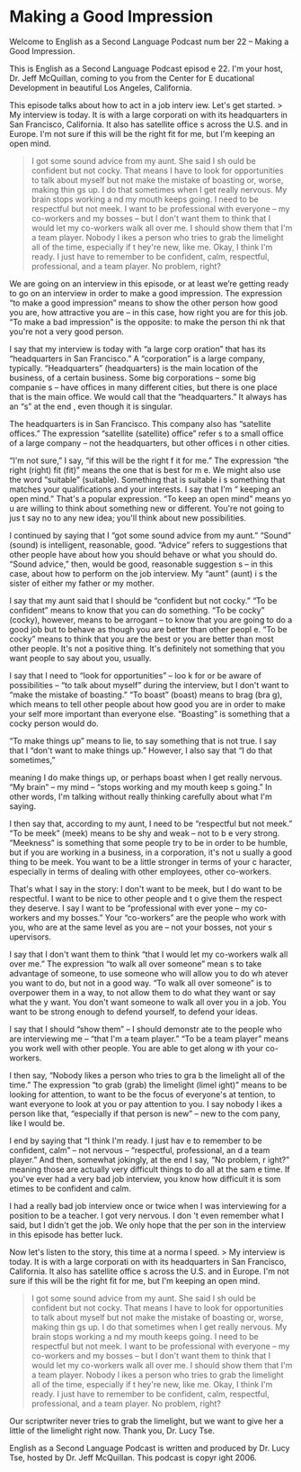 # Making a Good Impression

Welcome to English as a Second Language Podcast num ber 22 – Making a Good Impression.

This is English as a Second Language Podcast episod e 22. I'm your host, Dr. Jeff McQuillan, coming to you from the Center for E ducational Development in beautiful Los Angeles, California.

This episode talks about how to act in a job interv iew. Let's get started. > My interview is today. It is with a large corporati on with its headquarters in San Francisco, California. It also has satellite office s across the U.S. and in Europe. I'm not sure if this will be the right fit for me, but I'm keeping an open mind.
> I got some sound advice from my aunt. She said I sh ould be confident but not cocky. That means I have to look for opportunities to talk about myself but not make the mistake of boasting or, worse, making thin gs up. I do that sometimes when I get really nervous. My brain stops working a nd my mouth keeps going.
> I need to be respectful but not meek. I want to be professional with everyone – my co-workers and my bosses – but I don't want them  to think that I would let my co-workers walk all over me.
> I should show them that I'm a team player. Nobody l ikes a person who tries to grab the limelight all of the time, especially if t hey're new, like me.
> Okay, I think I'm ready. I just have to remember to  be confident, calm, respectful, professional, and a team player. No problem, right?

We are going on an interview in this episode, or at  least we’re getting ready to go on an interview in order to make a good impression.  The expression “to make a good impression” means to show the other person how  good you are, how attractive you are – in this case, how right you are for this job. “To make a bad impression” is the opposite: to make the person thi nk that you're not a very good person.

I say that my interview is today with “a large corp oration” that has its “headquarters in San Francisco.” A “corporation” is  a large company, typically. “Headquarters” (headquarters) is the main location of the business, of a certain business. Some big corporations – some big companie s – have offices in many different cities, but there is one place that is the main office. We would call that the “headquarters.” It always has an “s” at the end , even though it is singular.

The headquarters is in San Francisco. This company also has “satellite offices.” The expression “satellite (satellite) office” refer s to a small office of a large company – not the headquarters, but other offices i n other cities.

“I'm not sure,” I say, “if this will be the right f it for me.” The expression “the right (right) fit (fit)” means the one that is best for m e. We might also use the word “suitable” (suitable). Something that is suitable i s something that matches your qualifications and your interests. I say that I'm “ keeping an open mind.” That's a popular expression. “To keep an open mind” means yo u are willing to think about something new or different. You're not going to jus t say no to any new idea; you'll think about new possibilities.

I continued by saying that I “got some sound advice  from my aunt.” “Sound” (sound) is intelligent, reasonable, good. “Advice” refers to suggestions that other people have about how you should behave or what you  should do. “Sound advice,” then, would be good, reasonable suggestion s – in this case, about how to perform on the job interview. My “aunt” (aunt) i s the sister of either my father or my mother.

I say that my aunt said that I should be “confident  but not cocky.” “To be confident” means to know that you can do something.  “To be cocky” (cocky), however, means to be arrogant – to know that you are going to do a good job but to behave as though you are better than other peopl e. “To be cocky” means to think that you are the best or you are better than most other people. It's not a positive thing. It's definitely not something that you want people to say about you, usually.

I say that I need to “look for opportunities” – loo k for or be aware of possibilities – “to talk about myself” during the interview, but I don't want to “make the mistake of boasting.” “To boast” (boast) means to brag (bra g), which means to tell other people about how good you are in order to make your self more important than everyone else. “Boasting” is something that a cocky  person would do.

“To make things up” means to lie, to say something that is not true. I say that I “don't want to make things up.” However, I also say  that “I do that sometimes,”

meaning I do make things up, or perhaps boast when I get really nervous. “My brain” – my mind – “stops working and my mouth keep s going.” In other words, I'm talking without really thinking carefully about  what I'm saying.

I then say that, according to my aunt, I need to be  “respectful but not meek.” “To be meek” (meek) means to be shy and weak – not to b e very strong. “Meekness” is something that some people try to be in order to  be humble, but if you are working in a business, in a corporation, it's not u sually a good thing to be meek. You want to be a little stronger in terms of your c haracter, especially in terms of dealing with other employees, other co-workers.

That's what I say in the story: I don't want to be meek, but I do want to be respectful. I want to be nice to other people and t o give them the respect they deserve. I say I want to be “professional with ever yone – my co-workers and my bosses.” Your “co-workers” are the people who work with you, who are at the same level as you are – not your bosses, not your s upervisors.

I say that I don't want them to think “that I would  let my co-workers walk all over me.” The expression “to walk all over someone” mean s to take advantage of someone, to use someone who will allow you to do wh atever you want to do, but not in a good way. “To walk all over someone” is to  overpower them in a way, to not allow them to do what they want or say what the y want. You don't want someone to walk all over you in a job. You want to be strong enough to defend yourself, to defend your ideas.

I say that I should “show them” – I should demonstr ate to the people who are interviewing me – “that I'm a team player.” “To be a team player” means you work well with other people. You are able to get along w ith your co-workers.

I then say, “Nobody likes a person who tries to gra b the limelight all of the time.” The expression “to grab (grab) the limelight (limel ight)” means to be looking for attention, to want to be the focus of everyone's at tention, to want everyone to look at you or pay attention to you. I say nobody l ikes a person like that, “especially if that person is new” – new to the com pany, like I would be.

I end by saying that “I think I'm ready. I just hav e to remember to be confident, calm” – not nervous – “respectful, professional, an d a team player.” And then, somewhat jokingly, at the end I say, “No problem, r ight?” meaning those are actually very difficult things to do all at the sam e time. If you've ever had a very bad job interview, you know how difficult it is som etimes to be confident and calm.

I had a really bad job interview once or twice when  I was interviewing for a position to be a teacher. I got very nervous. I don 't even remember what I said, but I didn't get the job. We only hope that the per son in the interview in this episode has better luck.

Now let's listen to the story, this time at a norma l speed.  > My interview is today. It is with a large corporati on with its headquarters in San Francisco, California. It also has satellite office s across the U.S. and in Europe. I'm not sure if this will be the right fit for me, but I'm keeping an open mind.
> I got some sound advice from my aunt. She said I sh ould be confident but not cocky. That means I have to look for opportunities to talk about myself but not make the mistake of boasting or, worse, making thin gs up. I do that sometimes when I get really nervous. My brain stops working a nd my mouth keeps going.
> I need to be respectful but not meek. I want to be professional with everyone – my co-workers and my bosses – but I don't want them  to think that I would let my co-workers walk all over me.
> I should show them that I'm a team player. Nobody l ikes a person who tries to grab the limelight all of the time, especially if t hey're new, like me.
> Okay, I think I'm ready. I just have to remember to  be confident, calm, respectful, professional, and a team player. No problem, right?

Our scriptwriter never tries to grab the limelight,  but we want to give her a little of the limelight right now. Thank you, Dr. Lucy Tse.

English as a Second Language Podcast is written and  produced by Dr. Lucy Tse, hosted by Dr. Jeff McQuillan. This podcast is copyr ight 2006.

